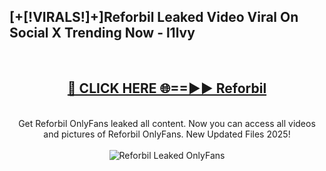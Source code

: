 <h2>[+[!VIRALS!]+]Reforbil Leaked Video Viral On Social X Trending Now - l1lvy</h2>
<br>
<div align="center">
<h2><a href="https://libra.edu.pl?Reforbil" rel="nofollow">🔴 CLICK HERE 🌐==►► Reforbil</a></h2>
<br>
Get Reforbil OnlyFans leaked all content. Now you can access all videos and pictures of Reforbil OnlyFans. New Updated Files 2025!
<br>
<br>
<a href="https://libra.edu.pl?Reforbil" rel="nofollow" data-target="animated-image.originalLink"><img src="https://i.ibb.co.com/WyWwxjT/player-gif2.gif" alt="Reforbil Leaked OnlyFans" style="max-width: 100%; display: inline-block;" data-target="animated-image.originalImage"></a>
</div>
<br>